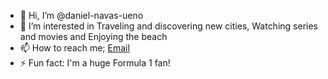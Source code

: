 - 👋 Hi, I’m @daniel-navas-ueno
- 👀 I’m interested in Traveling and discovering new cities, Watching series and movies and Enjoying the beach 
- 📫 How to reach me; [Email](mailto:daniel.sanchez@itti.digital)
- ⚡ Fun fact: I'm a huge Formula 1 fan!

<!---
daniel-navas-ueno/daniel-navas-ueno is a ✨ special ✨ repository because its `README.md` (this file) appears on your GitHub profile.
You can click the Preview link to take a look at your changes.
--->
